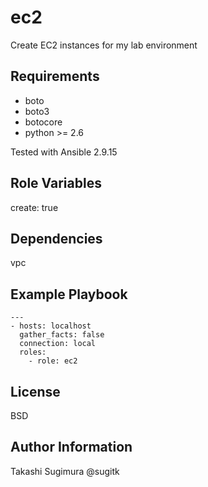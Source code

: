 ec2
=========

Create EC2 instances for my lab environment

Requirements
------------

- boto
- boto3
- botocore
- python >= 2.6

Tested with Ansible 2.9.15


Role Variables
--------------

create: true


Dependencies
------------

vpc


Example Playbook
----------------

```
---
- hosts: localhost
  gather_facts: false
  connection: local
  roles:
    - role: ec2
```

License
-------

BSD

Author Information
------------------

Takashi Sugimura @sugitk
